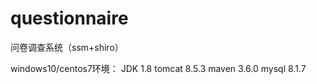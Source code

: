 # questionnaire
问卷调查系统（ssm+shiro）

windows10/centos7环境：
JDK 1.8
tomcat 8.5.3
maven 3.6.0
mysql 8.1.7
